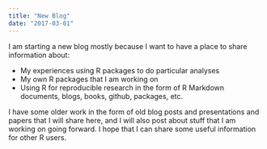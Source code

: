```yaml
---
title: "New Blog"
date: "2017-03-01"
---
```


I am starting a new blog mostly because I want to have a place to share information about:

- My experiences using R packages to do particular analyses
- My own R packages that I am working on
- Using R for reproducible research in the form of R Markdown documents, blogs, books, github, packages, etc.

I have some older work in the form of old blog posts and presentations and papers that I will share here, and I will also post about stuff that I am working on going forward. I hope that I can share some useful information for other R users.